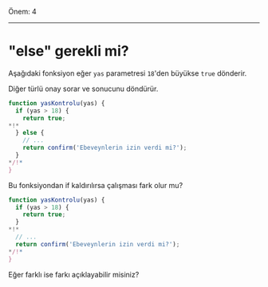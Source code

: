 Önem: 4

---

# "else" gerekli mi?

Aşağıdaki fonksiyon eğer `yas` parametresi `18`'den büyükse `true` dönderir. 

Diğer türlü onay sorar ve sonucunu döndürür.

```js
function yasKontrolu(yas) {
  if (yas > 18) {
    return true;
*!*
  } else {
    // ...
    return confirm('Ebeveynlerin izin verdi mi?');
  }
*/!*
}
```

Bu fonksiyondan if kaldırılırsa çalışması fark olur mu?

```js
function yasKontrolu(yas) {
  if (yas > 18) {
    return true;
  }
*!*
  // ...
  return confirm('Ebeveynlerin izin verdi mi?');
*/!*
}
```
Eğer farklı ise farkı açıklayabilir misiniz?